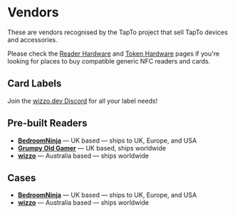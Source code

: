 # Vendors

These are vendors recognised by the TapTo project that sell TapTo devices and accessories.

Please check the [Reader Hardware](readers.md) and [Token Hardware](tokens.md) pages if you're looking for places to buy compatible generic NFC readers and cards.

## Card Labels

Join the [wizzo.dev Discord](https://wizzo.dev/discord) for all your label needs!

## Pre-built Readers

- **[BedroomNinja](https://ko-fi.com/ninja3dp)** &mdash; UK based &mdash; ships to UK, Europe, and USA
- **[Grumpy Old Gamer](https://www.ebay.co.uk/usr/grumpyoldgamer)** &mdash; UK based, ships worldwide
- **[wizzo](https://wizzo.dev/shop)** &mdash; Australia based &mdash; ships worldwide

## Cases

- **[BedroomNinja](https://ko-fi.com/ninja3dp)** &mdash; UK based &mdash; ships to UK, Europe, and USA
- **[wizzo](https://wizzo.dev/shop)** &mdash; Australia based &mdash; ships worldwide
